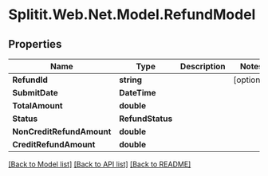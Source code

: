 # Splitit.Web.Net.Model.RefundModel

## Properties

Name | Type | Description | Notes
------------ | ------------- | ------------- | -------------
**RefundId** | **string** |  | [optional] 
**SubmitDate** | **DateTime** |  | 
**TotalAmount** | **double** |  | 
**Status** | **RefundStatus** |  | 
**NonCreditRefundAmount** | **double** |  | 
**CreditRefundAmount** | **double** |  | 

[[Back to Model list]](../README.md#documentation-for-models) [[Back to API list]](../README.md#documentation-for-api-endpoints) [[Back to README]](../README.md)

